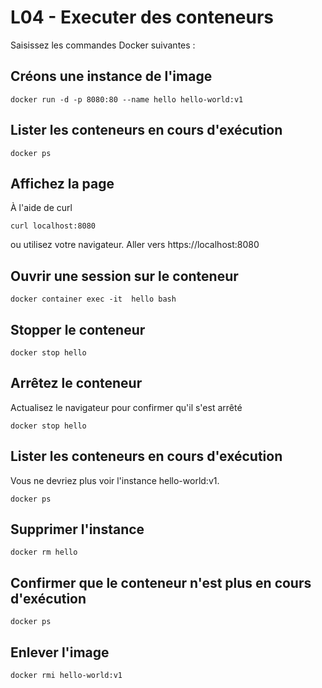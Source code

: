 # L04 - Executer des conteneurs

Saisissez les commandes Docker suivantes :

## Créons une instance de l'image

    docker run -d -p 8080:80 --name hello hello-world:v1

## Lister les conteneurs en cours d'exécution

    docker ps

## Affichez la page

À l'aide de curl

    curl localhost:8080

ou utilisez votre navigateur. Aller vers https://localhost:8080

## Ouvrir une session sur le conteneur

    docker container exec -it  hello bash  

## Stopper le conteneur

    docker stop hello

## Arrêtez le conteneur

Actualisez le navigateur pour confirmer qu'il s'est arrêté

    docker stop hello

## Lister les conteneurs en cours d'exécution

Vous ne devriez plus voir l'instance hello-world:v1.

    docker ps

## Supprimer l'instance

    docker rm hello

## Confirmer que le conteneur n'est plus en cours d'exécution

    docker ps

## Enlever l'image

    docker rmi hello-world:v1
